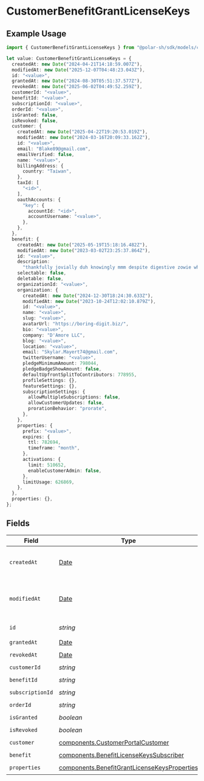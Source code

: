 # CustomerBenefitGrantLicenseKeys

## Example Usage

```typescript
import { CustomerBenefitGrantLicenseKeys } from "@polar-sh/sdk/models/components/customerbenefitgrantlicensekeys.js";

let value: CustomerBenefitGrantLicenseKeys = {
  createdAt: new Date("2024-04-21T14:18:59.007Z"),
  modifiedAt: new Date("2025-12-07T04:48:23.043Z"),
  id: "<value>",
  grantedAt: new Date("2024-08-30T05:51:37.577Z"),
  revokedAt: new Date("2025-06-02T04:49:52.259Z"),
  customerId: "<value>",
  benefitId: "<value>",
  subscriptionId: "<value>",
  orderId: "<value>",
  isGranted: false,
  isRevoked: false,
  customer: {
    createdAt: new Date("2025-04-22T19:20:53.019Z"),
    modifiedAt: new Date("2024-03-16T20:09:33.162Z"),
    id: "<value>",
    email: "Blake89@gmail.com",
    emailVerified: false,
    name: "<value>",
    billingAddress: {
      country: "Taiwan",
    },
    taxId: [
      "<id>",
    ],
    oauthAccounts: {
      "key": {
        accountId: "<id>",
        accountUsername: "<value>",
      },
    },
  },
  benefit: {
    createdAt: new Date("2025-05-19T15:18:16.482Z"),
    modifiedAt: new Date("2023-03-02T23:25:37.864Z"),
    id: "<value>",
    description:
      "thankfully jovially duh knowingly mmm despite digestive zowie whose",
    selectable: false,
    deletable: false,
    organizationId: "<value>",
    organization: {
      createdAt: new Date("2024-12-30T18:24:30.633Z"),
      modifiedAt: new Date("2023-10-24T12:02:10.879Z"),
      id: "<value>",
      name: "<value>",
      slug: "<value>",
      avatarUrl: "https://boring-digit.biz/",
      bio: "<value>",
      company: "D'Amore LLC",
      blog: "<value>",
      location: "<value>",
      email: "Skylar.Mayert74@gmail.com",
      twitterUsername: "<value>",
      pledgeMinimumAmount: 798044,
      pledgeBadgeShowAmount: false,
      defaultUpfrontSplitToContributors: 778955,
      profileSettings: {},
      featureSettings: {},
      subscriptionSettings: {
        allowMultipleSubscriptions: false,
        allowCustomerUpdates: false,
        prorationBehavior: "prorate",
      },
    },
    properties: {
      prefix: "<value>",
      expires: {
        ttl: 782694,
        timeframe: "month",
      },
      activations: {
        limit: 510652,
        enableCustomerAdmin: false,
      },
      limitUsage: 626869,
    },
  },
  properties: {},
};
```

## Fields

| Field                                                                                                        | Type                                                                                                         | Required                                                                                                     | Description                                                                                                  |
| ------------------------------------------------------------------------------------------------------------ | ------------------------------------------------------------------------------------------------------------ | ------------------------------------------------------------------------------------------------------------ | ------------------------------------------------------------------------------------------------------------ |
| `createdAt`                                                                                                  | [Date](https://developer.mozilla.org/en-US/docs/Web/JavaScript/Reference/Global_Objects/Date)                | :heavy_check_mark:                                                                                           | Creation timestamp of the object.                                                                            |
| `modifiedAt`                                                                                                 | [Date](https://developer.mozilla.org/en-US/docs/Web/JavaScript/Reference/Global_Objects/Date)                | :heavy_check_mark:                                                                                           | Last modification timestamp of the object.                                                                   |
| `id`                                                                                                         | *string*                                                                                                     | :heavy_check_mark:                                                                                           | The ID of the object.                                                                                        |
| `grantedAt`                                                                                                  | [Date](https://developer.mozilla.org/en-US/docs/Web/JavaScript/Reference/Global_Objects/Date)                | :heavy_check_mark:                                                                                           | N/A                                                                                                          |
| `revokedAt`                                                                                                  | [Date](https://developer.mozilla.org/en-US/docs/Web/JavaScript/Reference/Global_Objects/Date)                | :heavy_check_mark:                                                                                           | N/A                                                                                                          |
| `customerId`                                                                                                 | *string*                                                                                                     | :heavy_check_mark:                                                                                           | N/A                                                                                                          |
| `benefitId`                                                                                                  | *string*                                                                                                     | :heavy_check_mark:                                                                                           | N/A                                                                                                          |
| `subscriptionId`                                                                                             | *string*                                                                                                     | :heavy_check_mark:                                                                                           | N/A                                                                                                          |
| `orderId`                                                                                                    | *string*                                                                                                     | :heavy_check_mark:                                                                                           | N/A                                                                                                          |
| `isGranted`                                                                                                  | *boolean*                                                                                                    | :heavy_check_mark:                                                                                           | N/A                                                                                                          |
| `isRevoked`                                                                                                  | *boolean*                                                                                                    | :heavy_check_mark:                                                                                           | N/A                                                                                                          |
| `customer`                                                                                                   | [components.CustomerPortalCustomer](../../models/components/customerportalcustomer.md)                       | :heavy_check_mark:                                                                                           | N/A                                                                                                          |
| `benefit`                                                                                                    | [components.BenefitLicenseKeysSubscriber](../../models/components/benefitlicensekeyssubscriber.md)           | :heavy_check_mark:                                                                                           | N/A                                                                                                          |
| `properties`                                                                                                 | [components.BenefitGrantLicenseKeysProperties](../../models/components/benefitgrantlicensekeysproperties.md) | :heavy_check_mark:                                                                                           | N/A                                                                                                          |